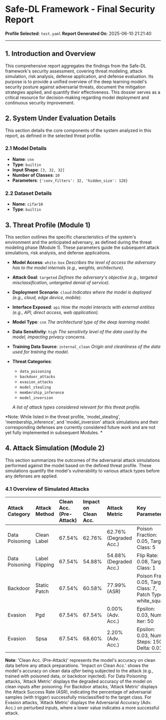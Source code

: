 # Safe-DL Framework - Final Security Report
**Profile Selected**: `test.yaml`
**Report Generated On**: 2025-06-10 21:21:40

---

## 1. Introduction and Overview
This comprehensive report aggregates the findings from the Safe-DL framework's security assessment, covering threat modeling, attack simulation, risk analysis, defense application, and defense evaluation. Its purpose is to provide a unified overview of the deep learning model's security posture against adversarial threats, document the mitigation strategies applied, and quantify their effectiveness. This dossier serves as a critical resource for decision-making regarding model deployment and continuous security improvement.

## 2. System Under Evaluation Details
This section details the core components of the system analyzed in this report, as defined in the selected threat profile.

### 2.1 Model Details
- **Name**: `cnn`
- **Type**: `builtin`
- **Input Shape**: `[3, 32, 32]`
- **Number of Classes**: `10`
- **Parameters**: `{'conv_filters': 32, 'hidden_size': 128}`


### 2.2 Dataset Details
- **Name**: `cifar10`
- **Type**: `builtin`

## 3. Threat Profile (Module 1)
This section outlines the specific characteristics of the system's environment and the anticipated adversary, as defined during the threat modeling phase (Module 1). These parameters guide the subsequent attack simulations, risk analysis, and defense applications.

- **Model Access**: `white-box`
  *Describes the level of access the adversary has to the model internals (e.g., weights, architecture).*

- **Attack Goal**: `targeted`
  *Defines the adversary's objective (e.g., targeted misclassification, untargeted denial of service).*

- **Deployment Scenario**: `cloud`
  *Indicates where the model is deployed (e.g., cloud, edge device, mobile).*

- **Interface Exposed**: `api`
  *How the model interacts with external entities (e.g., API, direct access, web application).*

- **Model Type**: `cnn`
  *The architectural type of the deep learning model.*

- **Data Sensitivity**: `high`
  *The sensitivity level of the data used by the model, impacting privacy concerns.*

- **Training Data Source**: `internal_clean`
  *Origin and cleanliness of the data used for training the model.*

- **Threat Categories**:
    - `data_poisoning`
    - `backdoor_attacks`
    - `evasion_attacks`
    - `model_stealing`
    - `membership_inference`
    - `model_inversion`

  *A list of attack types considered relevant for this threat profile.*
  
*Note: While listed in the threat profile, 'model_stealing', 'membership_inference', and 'model_inversion' attack simulations and their corresponding defenses are currently considered future work and are not yet fully implemented in subsequent Modules. *

## 4. Attack Simulation (Module 2)
This section summarizes the outcomes of the adversarial attack simulations performed against the model based on the defined threat profile. These simulations quantify the model's vulnerability to various attack types before any defenses are applied.

### 4.1 Overview of Simulated Attacks

| Attack Category | Attack Method | Clean Acc. (Pre-Attack) | Impact on Clean Acc. | Attack Metric | Key Parameters | Full Results |
|:----------------|:--------------|:------------------------|:---------------------|:--------------|:---------------|:-------------|
| Data Poisoning | Clean Label | 67.54% | 62.76% | 62.76% (Degraded Acc.) | Poison Fraction: 0.05, Target Class: 5 | [Details](../module2_attack_simulation/results/data_poisoning/clean_label/clean_label_report.md) |
| Data Poisoning | Label Flipping | 67.54% | 54.88% | 54.88% (Degraded Acc.) | Flip Rate: 0.08, Target Class: 1 | [Details](../module2_attack_simulation/results/data_poisoning/label_flipping/label_flipping_report.md) |
| Backdoor | Static Patch | 67.54% | 60.58% | 77.99% (ASR) | Poison Frac.: 0.05, Target Class: 7, Patch Type: white_square | [Details](../module2_attack_simulation/results/backdoor/static_patch/static_patch_report.md) |
| Evasion | Pgd | 67.54% | 67.54% | 0.00% (Adv. Acc.) | Epsilon: 0.03, Num Iter: 50 | [Details](../module2_attack_simulation/results/evasion/pgd/pgd_report.md) |
| Evasion | Spsa | 67.54% | 68.60% | 2.20% (Adv. Acc.) | Epsilon: 0.03, Num Steps: 150, Delta: 0.01 | [Details](../module2_attack_simulation/results/evasion/spsa/spsa_report.md) |

**Note**: 'Clean Acc. (Pre-Attack)' represents the model's accuracy on clean data before any attack preparations. 'Impact on Clean Acc.' shows the model's accuracy on clean data *after* being subjected to the attack (e.g., trained with poisoned data, or backdoor injected). For Data Poisoning attacks, 'Attack Metric' displays the degraded accuracy of the model on clean inputs after poisoning. For Backdoor attacks, 'Attack Metric' displays the Attack Success Rate (ASR), indicating the percentage of adversarial samples (with trigger) successfully misclassified to the target class. For Evasion attacks, 'Attack Metric' displays the Adversarial Accuracy (Adv. Acc.) on perturbed inputs, where a lower value indicates a more successful attack.


